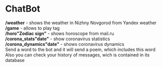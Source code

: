 # ChatBot
<b>/weather</b> - shows the weather in Nizhny Novgorod from Yandex weather  
<b>/game</b> - allows to play tag  
<b>/horo"Zodiac  sign"</b> - shows horoscope from mail.ru  
<b>/corona_stats"date"</b> - show coronavirus statistics  
<b>/corona_dynamics"date"</b> - shows coronavirus dynamics  
Send a word to the bot and it will send a poem, which includes this word  
Also you can check your history of messages, wich is contained in its database
